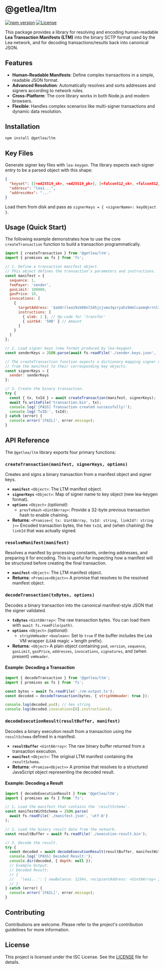 <!--
giturl: https://github.com/LEA-Blockchain/ltm
name: ltm
version: 1.0.0
description: A library for resolving and encoding LEA Transaction Manifests.
-->

# @getlea/ltm

[![npm version](https://img.shields.io/npm/v/@getlea/ltm.svg)](https://www.npmjs.com/package/@getlea/ltm)
[![License](https://img.shields.io/npm/l/@getlea/ltm.svg)](https://github.com/LEA-Blockchain/ltm/blob/main/LICENSE)

This package provides a library for resolving and encoding human-readable **Lea Transaction Manifests (LTM)** into the binary SCTP format used by the Lea network, and for decoding transactions/results back into canonical JSON.

## Features

-   **Human-Readable Manifests**: Define complex transactions in a simple, readable JSON format.
-   **Advanced Resolution**: Automatically resolves and sorts addresses and signers according to network rules.
-   **Cross-Platform**: The core library works in both Node.js and modern browsers.
-   **Flexible**: Handles complex scenarios like multi-signer transactions and dynamic data resolution.

## Installation

```sh
npm install @getlea/ltm
```

## Key Files

Generate signer key files with `lea-keygen`. The library expects each signer entry to be a parsed object with this shape:

```json
{
  "keyset": [[<ed25519_sk>, <ed25519_pk>], [<falcon512_sk>, <falcon512_pk>]],
  "address": "lea1...",
  "addressHex": "..."
}
```

Load them from disk and pass as `signerKeys = { <signerName>: keyObject }`.

## Usage (Quick Start)

The following example demonstrates how to use the core `createTransaction` function to build a transaction programmatically.

```javascript
import { createTransaction } from '@getlea/ltm';
import { promises as fs } from 'fs';

// 1. Define a transaction manifest object.
// This object defines the transaction's parameters and instructions.
const manifest = {
  sequence: 1,
  feePayer: 'sender',
  gasLimit: 100000,
  gasPrice: 10,
  invocations: [
    {
      targetAddress: '$addr(lea19sk08nl545jzjvmx3qzryahz94mlcaxmqhrrnl3slw83ys53p08qj3zkcw)',
      instructions: [
        { uleb: 1 }, // Op-code for 'transfer'
        { uint64: '500' } // Amount
      ]
    }
  ]
};

// 2. Load signer keys (new format produced by lea-keygen).
const senderKeys = JSON.parse(await fs.readFile('./sender.keys.json', 'utf-8'));

// The createTransaction function expects a dictionary mapping signer names
// from the manifest to their corresponding key objects.
const signerKeys = {
  sender: senderKeys
};

// 3. Create the binary transaction.
try {
  const { tx, txId } = await createTransaction(manifest, signerKeys);
  await fs.writeFile('transaction.bin', tx);
  console.log('[PASS] Transaction created successfully!');
  console.log('TxID:', txId);
} catch (error) {
  console.error('[FAIL]', error.message);
}
```

## API Reference

The `@getlea/ltm` library exports four primary functions:

### `createTransaction(manifest, signerKeys, options)`

Creates and signs a binary transaction from a manifest object and signer keys.

-   **`manifest`** `<Object>`: The LTM manifest object.
-   **`signerKeys`** `<Object>`: Map of signer name to key object (new lea-keygen format).
-   **`options`** `<Object>` *(optional)*:
    -   `prevTxHash` `<Uint8Array>`: Provide a 32-byte previous transaction hash to enable chaining.
-   **Returns**: `<Promise<{ tx: Uint8Array, txId: string, linkId?: string }>>` Encoded transaction bytes, the hex `txId`, and (when chaining) the `linkId` that was actually signed.

### `resolveManifest(manifest)`

Resolves a manifest by processing constants, ordering addresses, and preparing it for encoding. This is useful for inspecting how a manifest will be structured before creating the final transaction.

-   **`manifest`** `<Object>`: The LTM manifest object.
-   **Returns**: `<Promise<Object>>` A promise that resolves to the resolved manifest object.

### `decodeTransaction(txBytes, options)`

Decodes a binary transaction into the canonical manifest-style JSON that the signer validated.

-   **`txBytes`** `<Uint8Array>`: The raw transaction bytes. You can load them with `await fs.readFile(path)`.
-   **`options`** `<Object>` *(optional)*:
    -   `stripVmHeader` `<boolean>`: Set to `true` if the buffer includes the Lea VM wrapper (`LEAB` magic + length prefix).
-   **Returns**: `<Object>` A plain object containing `pod`, `version`, `sequence`, `gasLimit`, `gasPrice`, `addresses`, `invocations`, `signatures`, and (when present) `vmHeader`.

#### Example: Decoding a Transaction

```javascript
import { decodeTransaction } from '@getlea/ltm';
import { promises as fs } from 'fs';

const bytes = await fs.readFile('./vm-output.tx');
const decoded = decodeTransaction(bytes, { stripVmHeader: true });

console.log(decoded.pod); // hex string
console.log(decoded.invocations[0].instructions);
```

### `decodeExecutionResult(resultBuffer, manifest)`

Decodes a binary execution result from a transaction using the `resultSchema` defined in a manifest.

-   **`resultBuffer`** `<Uint8Array>`: The raw binary buffer returned from a transaction execution.
-   **`manifest`** `<Object>`: The original LTM manifest containing the `resultSchema`.
-   **Returns**: `<Promise<Object>>` A promise that resolves to a structured JavaScript object representing the decoded result.

#### Example: Decoding a Result

```javascript
import { decodeExecutionResult } from '@getlea/ltm';
import { promises as fs } from 'fs';

// 1. Load the manifest that contains the 'resultSchema'.
const manifestWithSchema = JSON.parse(
  await fs.readFile('./manifest.json', 'utf-8')
);

// 2. Load the binary result data from the network.
const resultBuffer = await fs.readFile('./execution-result.bin');

// 3. Decode the result.
try {
  const decoded = await decodeExecutionResult(resultBuffer, manifestWithSchema);
  console.log('[PASS] Decoded Result:');
  console.dir(decoded, { depth: null });
  // Example Output:
  // Decoded Result:
  // {
  //   'lea1...': { newBalance: 1234n, recipientAddress: <Uint8Array> }
  // }
} catch (error) {
  console.error('[FAIL]', error.message);
}
```

## Contributing

Contributions are welcome. Please refer to the project's contribution guidelines for more information.

## License

This project is licensed under the ISC License. See the [LICENSE](https://raw.githubusercontent.com/LEA-Blockchain/ltm/refs/heads/main/LICENSE) file for details.
